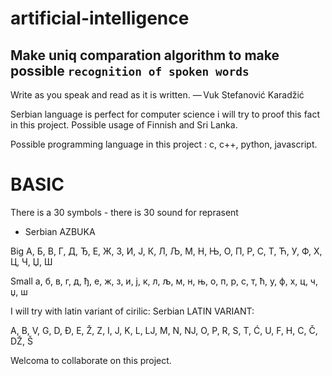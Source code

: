 # artificial-intelligence
## Make uniq comparation algorithm to make possible `recognition of spoken words`

Write as you speak and read as it is written.  — Vuk Stefanović Karadžić 

Serbian language is perfect for computer science i will try to proof this fact in this project.
Possible usage of Finnish and Sri Lanka.

Possible programming language in this project :  c, c++, python, javascript.

# BASIC

There is a 30 symbols - there is 30 sound for reprasent

- Serbian AZBUKA

Big
А, Б, В, Г, Д, Ђ, Е, Ж, З, И, Ј, К, Л, Љ, М, Н, Њ, О, П, Р, С, Т, Ћ, У, Ф, Х, Ц, Ч, Џ, Ш

Small
a, б, в, г, д, ђ, е, ж, з, и, ј, к, л, љ, м, н, њ, о, п, р, с, т, ћ, у, ф, х, ц, ч, џ, ш


I will try with latin variant of cirilic:
Serbian LATIN VARIANT:

A, B, V, G, D, Đ, E, Ž, Z, I, J, K, L, LJ, M, N, NJ, O, P, R, S, T, Ć, U, F, H, C, Č, DŽ, Š


Welcoma to collaborate on this project.
